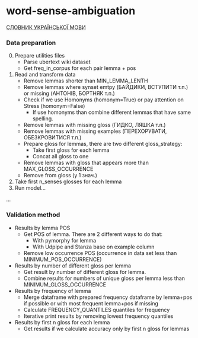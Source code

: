 # word-sense-ambiguation

[СЛОВНИК УКРАЇНСЬКОЇ МОВИ](https://services.ulif.org.ua/expl/Entry)


### Data preparation

0. Prepare utilities files
   - Parse ubertext wiki dataset
   - Get freq_in_corpus for each pair lemma + pos
1. Read and transform data
   - Remove lemmas shorter than MIN_LEMMA_LENTH
   - Remove lemmas where synset emtpy (БА́ЙДИКИ, ВСТУПИ́ТИ т.п.) or missing (АНТО́НІВ, БОРТНЯ́К т.п.)
   - Check if we use Homonyms (homonym=True) or pay attention on Stress (homonym=False)
     - If use homonyms than combine different lemmas that have same spelling.
   - Remove lemmas with missing gloss (ГИ́ДКО, ЛЯ́ШКА т.п.)
   - Remove lemmas with missing examples (ПЕРЕХОРУВА́ТИ, ОБЕЗКРО́ВИТИСЯ т.п.)
   - Prepare gloss for lemmas, there are two different gloss_strategy:
     - Take first gloss for each lemma
     - Concat all gloss to one
   - Remove lemmas with gloss that appears more than MAX_GLOSS_OCCURRENCE
   - Remove from gloss (у 1 знач.)
2. Take first n_senses glosses for each lemma
3. Run model...

...



### Validation method
- Results by lemma POS
  - Get POS of lemma. There are 2 different ways to do that:
    - With pymorphy for lemma
    - With Udpipe and Stanza base on example column
  - Remove low occurrence POS (occurrence in data set less than MINIMUM_POS_OCCURRENCE)
- Results by number of different gloss per lemma
  - Get result by number of different gloss for lemma.
  - Combine results for numbers of unique gloss per lemma less than MINIMUM_GLOSS_OCCURRENCE 
- Results by frequency of lemma
  - Merge dataframe with prepared frequency dataframe by lemma+pos if possible or with most frequent lemma+pos if missing
  - Calculate FREQUENCY_QUANTILES quantiles for frequency 
  - Iterative print results by removing lowest frequency quantiles
- Results by first n gloss for each lemma
  - Get results if we calculate accuracy only by first n gloss for lemmas

